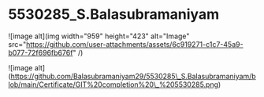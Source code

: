 # 5530285\_S.Balasubramaniyam

!\[image alt](img width="959" height="423" alt="Image" src="https://github.com/user-attachments/assets/6c919271-c1c7-45a9-b077-72f696fb676f" /)

!\[image alt](https://github.com/Balasubramaniyam29/5530285\_S.Balasubramaniyam/blob/main/Certificate/GIT%20completion%20\_%205530285.png)

